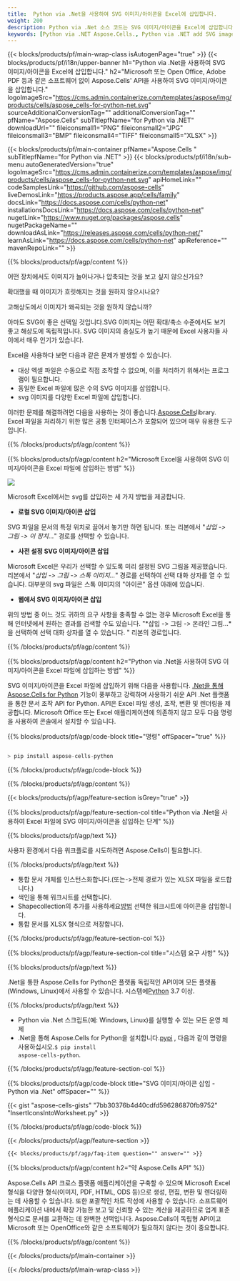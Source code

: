 ```yaml
---
title:  Python via .Net을 사용하여 SVG 이미지/아이콘을 Excel에 삽입합니다.
weight: 200
description: Python via .Net 소스 코드는 SVG 이미지/아이콘을 Excel에 삽입합니다.
keywords: [Python via .NET Aspose.Cells., Python via .NET add SVG images/Icons into Excel., Python via .NET insert SVG images/Icons into Excel., Python via .NET create SVG images/Icons in Excel]
---
```

{{< blocks/products/pf/main-wrap-class isAutogenPage="true" >}}
{{< blocks/products/pf/i18n/upper-banner h1="Python via .Net을 사용하여 SVG 이미지/아이콘을 Excel에 삽입합니다." h2="Microsoft 또는 Open Office, Adobe PDF 등과 같은 소프트웨어 없이 Aspose.Cells\' API을 사용하여 SVG 이미지/아이콘을 삽입합니다." logoImageSrc="https://cms.admin.containerize.com/templates/aspose/img/products/cells/aspose_cells-for-python-net.svg" sourceAdditionalConversionTag="" additionalConversionTag="" pfName="Aspose.Cells" subTitlepfName="for Python via .NET" downloadUrl="" fileiconsmall1="PNG" fileiconsmall2="JPG" fileiconsmall3="BMP" fileiconsmall4="TIFF" fileiconsmall5="XLSX" >}}

{{< blocks/products/pf/main-container pfName="Aspose.Cells " subTitlepfName="for Python via .NET" >}}
{{< blocks/products/pf/i18n/sub-menu autoGeneratedVersion="true" logoImageSrc="https://cms.admin.containerize.com/templates/aspose/img/products/cells/aspose_cells-for-python-net.svg" apiHomeLink="" codeSamplesLink="https://github.com/aspose-cells" liveDemosLink="https://products.aspose.app/cells/family" docsLink="https://docs.aspose.com/cells/python-net" installationsDocsLink="https://docs.aspose.com/cells/python-net" nugetLink="https://www.nuget.org/packages/aspose.cells" nugetPackageName="" downloadAsLink="https://releases.aspose.com/cells/python-net/" learnAsLink="https://docs.aspose.com/cells/python-net" apiReference="" mavenRepoLink="" >}}

{{% blocks/products/pf/agp/content %}}

어떤 장치에서도 이미지가 늘어나거나 압축되는 것을 보고 싶지 않으신가요?

확대했을 때 이미지가 흐릿해지는 것을 원하지 않으시나요?

고해상도에서 이미지가 왜곡되는 것을 원하지 않습니까?

아마도 SVG이 좋은 선택일 것입니다.SVG 이미지는 어떤 확대/축소 수준에서도 보기 좋고 해상도에 독립적입니다. SVG 이미지의 충실도가 높기 때문에 Excel 사용자들 사이에서 매우 인기가 있습니다.

Excel을 사용하다 보면 다음과 같은 문제가 발생할 수 있습니다.

+ 대상 엑셀 파일은 수동으로 직접 조작할 수 없으며, 이를 처리하기 위해서는 프로그램이 필요합니다.
+ 동일한 Excel 파일에 많은 수의 SVG 이미지를 삽입합니다.
+ svg 이미지를 다양한 Excel 파일에 삽입합니다.

 이러한 문제를 해결하려면 다음을 사용하는 것이 좋습니다.[Aspose.Cells](https://products.aspose.com/cells/)library. Excel 파일을 처리하기 위한 많은 공통 인터페이스가 포함되어 있으며 매우 유용한 도구입니다.

{{% /blocks/products/pf/agp/content %}}

{{% blocks/products/pf/agp/content h2="Microsoft Excel을 사용하여 SVG 이미지/아이콘을 Excel 파일에 삽입하는 방법" %}}

![](/cells/ko/net/icons/insert-icons-to-excel/sample.png)

Microsoft Excel에서는 svg를 삽입하는 세 가지 방법을 제공합니다.

+  **로컬 SVG 이미지/아이콘 삽입**

SVG 파일을 문서의 특정 위치로 끌어서 놓기만 하면 됩니다. 또는 리본에서 "*삽입 -> 그림 -> 이 장치...*" 경로를 선택할 수 있습니다.

+  **사전 설정 SVG 이미지/아이콘 삽입**

Microsoft Excel은 우리가 선택할 수 있도록 미리 설정된 SVG 그림을 제공했습니다. 리본에서 "*삽입 -> 그림 -> 스톡 이미지...*" 경로를 선택하여 선택 대화 상자를 열 수 있습니다. 대부분의 svg 파일은 스톡 이미지의 "아이콘" 옵션 아래에 있습니다.

+  **웹에서 SVG 이미지/아이콘 삽입**

위의 방법 중 어느 것도 귀하의 요구 사항을 충족할 수 없는 경우 Microsoft Excel을 통해 인터넷에서 원하는 결과를 검색할 수도 있습니다. "*삽입 -> 그림 -> 온라인 그림...*을 선택하여 선택 대화 상자를 열 수 있습니다. " 리본의 경로입니다.

{{% /blocks/products/pf/agp/content %}}

{{% blocks/products/pf/agp/content h2="Python via .Net을 사용하여 SVG 이미지/아이콘을 Excel 파일에 삽입하는 방법" %}}

 SVG 이미지/아이콘을 Excel 파일에 삽입하기 위해 다음을 사용합니다.
 [.Net을 통해 Aspose.Cells for Python](https://pypi.org/project/aspose-cells-python/) 
 기능이 풍부하고 강력하며 사용하기 쉬운 API .Net 플랫폼을 통한 문서 조작 API for Python. API은 Excel 파일 생성, 조작, 변환 및 렌더링을 제공합니다. Microsoft Office 또는 Excel 애플리케이션에 의존하지 않고 모두 다음 명령을 사용하여 콘솔에서 설치할 수 있습니다.

{{% blocks/products/pf/agp/code-block title="명령" offSpacer="true" %}}

```cs

> pip install aspose-cells-python

```

{{% /blocks/products/pf/agp/code-block %}}

{{% /blocks/products/pf/agp/content %}}

{{< blocks/products/pf/agp/feature-section isGrey="true" >}}

{{% blocks/products/pf/agp/feature-section-col title="Python via .Net을 사용하여 Excel 파일에 SVG 이미지/아이콘을 삽입하는 단계" %}}

{{% blocks/products/pf/agp/text %}}

사용자 환경에서 다음 워크플로를 시도하려면 Aspose.Cells이 필요합니다.

{{% /blocks/products/pf/agp/text %}}

+ 통합 문서 개체를 인스턴스화합니다.(또는->전체 경로가 있는 XLSX 파일을 로드합니다.)
+ 색인을 통해 워크시트를 선택합니다.
 + Shapecollection의 추가를 사용하세요[방법](https://reference.aspose.com/cells/python-net/aspose.cells.drawing/shapecollection/) 선택한 워크시트에 아이콘을 삽입합니다.
+ 통합 문서를 XLSX 형식으로 저장합니다.

{{% /blocks/products/pf/agp/feature-section-col %}}

{{% blocks/products/pf/agp/feature-section-col title="시스템 요구 사항" %}}

{{% blocks/products/pf/agp/text %}}

 .Net을 통한 Aspose.Cells for Python은 플랫폼 독립적인 API이며 모든 플랫폼(Windows, Linux)에서 사용할 수 있습니다. 시스템에[Python](https://www.python.org/downloads/) 3.7 이상.
 
{{% /blocks/products/pf/agp/text %}}

-  Python via .Net 스크립트(예: Windows, Linux)를 실행할 수 있는 모든 운영 체제
-  .Net을 통해 Aspose.Cells for Python을 설치합니다.<a href="https://pypi.org/project/aspose-cells-python/">pypi</a> , 다음과 같이 명령을 사용하십시오.<code>$ pip install aspose-cells-python</code>.

{{% /blocks/products/pf/agp/feature-section-col %}}

{{% blocks/products/pf/agp/code-block title="SVG 이미지/아이콘 삽입 - Python via .Net" offSpacer="" %}}

{{< gist "aspose-cells-gists" "7bb30376b4d40cdfd596286870fb9752" "InsertIconsIntoWorksheet.py" >}}

{{% /blocks/products/pf/agp/code-block %}}

{{< /blocks/products/pf/agp/feature-section >}}

    {{< blocks/products/pf/agp/faq-item question="" answer="" >}}
 

<!-- aboutfile Starts -->

{{% blocks/products/pf/agp/content h2="약 Aspose.Cells API" %}}

Aspose.Cells API 크로스 플랫폼 애플리케이션을 구축할 수 있으며 Microsoft Excel 형식을 다양한 형식(이미지, PDF, HTML, ODS 등)으로 생성, 편집, 변환 및 렌더링하는 데 사용할 수 있습니다. 또한 포괄적인 차트 작성에 사용할 수 있습니다. 소프트웨어 애플리케이션 내에서 확장 가능한 보고 및 신뢰할 수 있는 계산을 제공하므로 업계 표준 형식으로 문서를 교환하는 데 완벽한 선택입니다. Aspose.Cells이 독립형 API이고 Microsoft 또는 OpenOffice와 같은 소프트웨어가 필요하지 않다는 것이 중요합니다.

{{% /blocks/products/pf/agp/content %}}



<!-- aboutfile Ends -->
<!--
{{< blocks/products/pf/agp/other-supported-section title="Other Supported Splitting Formats" subTitle="Using Python via .NET, One can also split large file into chunks of many other file formats including." >}}

{{< blocks/products/pf/agp/other-supported-section-item href="https://products.aspose.com/cells/net/splitter/ods/" name="ODS" description="OpenDocument Spreadsheet File" >}}
{{< blocks/products/pf/agp/other-supported-section-item href="https://products.aspose.com/cells/net/splitter/xls/" name="XLS" description="Excel Binary Format" >}}
{{< blocks/products/pf/agp/other-supported-section-item href="https://products.aspose.com/cells/net/splitter/xlsb/" name="XLSB" description="Binary Excel Workbook File" >}}
{{< blocks/products/pf/agp/other-supported-section-item href="https://products.aspose.com/cells/net/splitter/xlsm/" name="XLSM" description="Spreadsheet File" >}}

{{< /blocks/products/pf/agp/other-supported-section >}}

-->

{{< /blocks/products/pf/main-container >}}
    
{{< /blocks/products/pf/main-wrap-class >}}
